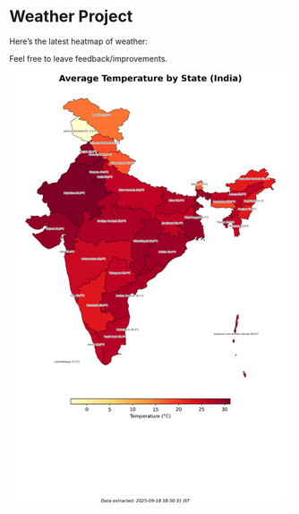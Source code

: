 # Weather Project

Here’s the latest heatmap of weather:

Feel free to leave feedback/improvements.

![India Heatmap](docs/assets/india_heatmap.png?v=CC0721)
